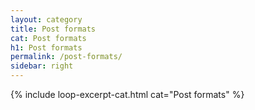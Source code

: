 ```yaml
---
layout: category
title: Post formats
cat: Post formats
h1: Post formats
permalink: /post-formats/
sidebar: right
---
```


{% include loop-excerpt-cat.html cat="Post formats" %}
